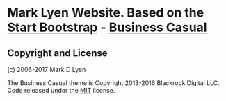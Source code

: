 # Mark Lyen Website.  Based on the [Start Bootstrap](http://startbootstrap.com/) - [Business Casual](http://startbootstrap.com/template-overviews/business-casual/)







## Copyright and License
(c) 2006-2017 Mark D Lyen

The Business Casual theme is
Copyright 2013-2016 Blackrock Digital LLC. Code released under the [MIT](https://github.com/BlackrockDigital/startbootstrap-business-casual/blob/gh-pages/LICENSE) license.
